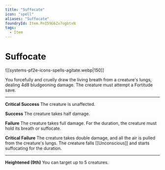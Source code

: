 ```yaml
---
title: "Suffocate"
icon: "spell"
aliases: "Suffocate"
foundryId: Item.PnI59G6Zx7ogbtxN
tags:
  - Item
---
```


# Suffocate
![[systems-pf2e-icons-spells-agitate.webp|150]]

You forcefully and cruelly draw the living breath from a creature's lungs, dealing 4d8 bludgeoning damage. The creature must attempt a Fortitude save.

* * *

**Critical Success** The creature is unaffected.

**Success** The creature takes half damage.

**Failure** The creature takes full damage. For the duration, the creature must hold its breath or suffocate.

**Critical Failure** The creature takes double damage, and all the air is pulled from the creature's lungs. The creature falls [[Unconscious]] and starts suffocating for the duration.

* * *

**Heightened (9th)** You can target up to 5 creatures.

